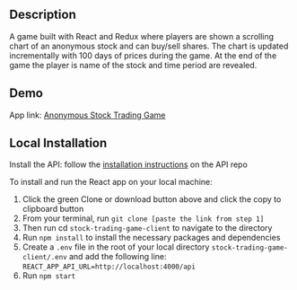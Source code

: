 ## Description

A game built with React and Redux where players are shown a scrolling chart of an anonymous stock and can buy/sell shares. The chart is updated incrementally with 100 days of prices during the game. At the end of the game the player is name of the stock and time period are revealed.

## Demo

App link: <a href="https://anonymous-stock-game.herokuapp.com/" target="_blank">Anonymous Stock Trading Game</a>

## Local Installation

Install the API: follow the <a href="https://github.com/anthonygharvey/stock-trading-game-api#local-installation" target="_blank">installation instructions</a> on the API repo

To install and run the React app on your local machine:

1. Click the green Clone or download button above and click the copy to clipboard button
2. From your terminal, run `git clone [paste the link from step 1]`
3. Then run cd `stock-trading-game-client` to navigate to the directory
4. Run `npm install` to install the necessary packages and dependencies
5. Create a `.env` file in the root of your local directory `stock-trading-game-client/.env` and add the following line: `REACT_APP_API_URL=http://localhost:4000/api`
6. Run `npm start`
